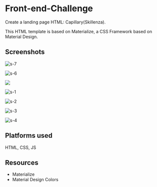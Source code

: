 # Front-end-Challenge
Create a landing page HTML: Capillary(Skillenza).

This HTML template is based on Materialize, a CSS Framework based on Material Design.

## <b>Screenshots</b>


![s-7](https://user-images.githubusercontent.com/10995431/29493013-68b11dd2-85aa-11e7-95f1-e5b5a9105091.PNG)

![s-6](https://user-images.githubusercontent.com/10995431/29493014-68d489ca-85aa-11e7-980a-36c525e985d9.PNG)


![](![s-5](https://user-images.githubusercontent.com/10995431/29487756-1c1062a0-851c-11e7-85b2-587348e7c3e9.PNG))

![s-1](https://user-images.githubusercontent.com/10995431/29487766-42b99700-851c-11e7-9fcb-2377f0957fa4.PNG)

![s-2](https://user-images.githubusercontent.com/10995431/29487767-431fb288-851c-11e7-87a9-d4be2256e6ec.PNG)

![s-3](https://user-images.githubusercontent.com/10995431/29487768-434acdce-851c-11e7-9651-2da8faca150b.PNG)

![s-4](https://user-images.githubusercontent.com/10995431/29487769-4359388c-851c-11e7-9e2e-3a87318c6a3b.PNG)

## <b>Platforms used</b>

HTML, CSS, JS

## <b>Resources</b>

* Materialize
* Material Design Colors

